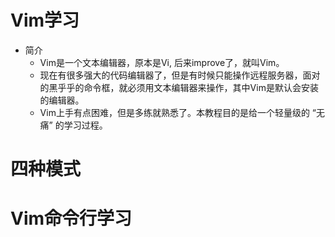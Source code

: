# Vim学习

* 简介
    * Vim是一个文本编辑器，原本是Vi, 后来improve了，就叫Vim。
    * 现在有很多强大的代码编辑器了，但是有时候只能操作远程服务器，面对的黑乎乎的命令框，就必须用文本编辑器来操作，其中Vim是默认会安装的编辑器。
    * Vim上手有点困难，但是多练就熟悉了。本教程目的是给一个轻量级的 “无痛” 的学习过程。

# 四种模式



# Vim命令行学习




